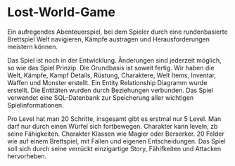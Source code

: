 # Lost-World-Game
Ein aufregendes Abenteuerspiel, bei dem Spieler durch eine rundenbasierte Brettspiel Welt navigieren, Kämpfe austragen und Herausforderungen meistern können.

Das Spiel ist noch in der Entwicklung. Änderungen sind jederzeit möglich, so wie das Spiel Prinzip.
Die Grundbasis ist soweit fertig. Wir haben die Welt, Kämpfe, Kampf Details, Rüstung, Charaktere, Welt Items, Inventar, Waffen und Monster erstellt.
Ein Entity Relationship Diagramm wurde erstellt. Die Entitäten wurden durch Beziehungen verbunden.
Das Spiel verwendet eine SQL-Datenbank zur Speicherung aller wichtigen Spielinformationen.

Pro Level hat man 20 Schritte, insgesamt gibt es erstmal nur 5 Level.
Man darf nur durch einen Würfel sich fortbewegen.
Charakter kann leveln,  zb seine Fähigkeiten. Charakter Klassen wie Magier oder Berserker.
20 Felder wie auf einem Brettspiel, mit Fallen und eigenen Entscheidungen.
Das Spiel soll sich durch seine verrückt einzigartige Story, Fähifkeiten und Attacken hervorheben.


